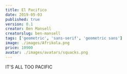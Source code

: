 ```yaml
---
title: El Pacifico
date: 2019-05-03
published: true
version: 0.1
creator: Ben Mansell
creatorslug: ben-mansell
tags: ['geometric', 'sans-serif', 'geometric sans']
image: ./images/Afrikola.png
price: 10900
avatar: ./images/avatars/squacks.png
---
```


IT'S ALL TOO PACIFIC